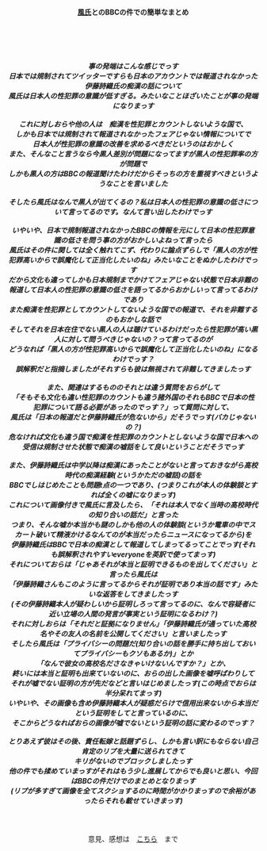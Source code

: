 <CENTER>
<BR>
<BR>
<BR><H4><a href="https://twitter.com/atarashikutsuku">風氏</a>とのBBCの件での簡単なまとめ</H4><BR><BR>
<BR><H5>事の発端はこんな感じでっす
<BR>日本では規制されてツイッターですらも日本のアカウントでは報道されなかった伊藤詩織氏の痴漢の話について
<BR>風氏は日本人の性犯罪の意識が低すぎる。みたいなことほざいたことが事の発端になりまっす<BR>
<BR>これに対しおらや他の人は　痴漢を性犯罪とカウントしないような国で、
<BR>しかも日本では規制されて報道されなかったフェアじゃない情報についてで
<BR>日本人が性犯罪の意識の改善を求めるべきだというのはおかしく
<BR>また、そんなこと言うなら今黒人差別が問題になってますが黒人の性犯罪率の方が問題で
<BR>しかも黒人の方はBBCの報道聞けたわけだからそっちの方を重視すべきというようなことを言いました
<BR>
<BR>そしたら風氏はなんで黒人が出てくるの？私は日本人の性犯罪の意識の低さについて言ってるのです。なんて言い出したわけでっす
<BR>
<BR>いやいや、日本で規制報道されなかったBBCの情報を元にして日本の性犯罪意識の低さを問う事の方がおかしいよねって言ったら
<BR>風氏はその件に関しては全く触れてこず、代わりに論点ずらしで「黒人の方が性犯罪高いからで誤魔化して正当化したいのね」みたいなことをぬかしたわけでっす
<BR>だから文化も違ってしかも日本規制までかけてフェアじゃない状態で日本非難の報道して日本人の性犯罪の意識の低さを語ってるからおかしいって言ってるわけであり
<BR>また痴漢を性犯罪としてカウントしてないような国での報道で、それを非難するのもおかしな話で
<BR>そしてそれを日本在住でない黒人の人は聴けているわけだったら性犯罪が高い黒人に対して問うべきじゃないの？って言ってるのが
<BR>どうなれば「黒人の方が性犯罪高いからで誤魔化して正当化したいのね」になるわけでっす？
<BR>誤解釈だと指摘しましたがそれすらも彼は無視されて非難してきましたっす
<BR>
<BR>また、関連はするもののそれとは違う質問をおらがして
<BR>「そもそも文化も違い性犯罪のカウントも違う諸外国のそれもBBCで日本の性犯罪について語る必要があったのでっす？」って質問に対して、
<BR>風氏は「日本の報道だと伊藤詩織氏が危ないから」だそうでっす(バカじゃないの？)
<BR>危なければ文化も違う国で痴漢を性犯罪のカウントとしないような国で日本への受信は規制させた状態で痴漢の嘘話をして良いということだそうでっす
<BR>
<BR>また、伊藤詩織氏は中学以降は痴漢にあったことがないと言っておきながら高校時代の痴漢経験(というかただの嘘話)の話を
<BR>BBCでしはじめたことも問題t点の一つであり、(つまりこれが本人の体験談とすれば全くの嘘になりまっす)
<BR>これについて画像付きで風氏に言及したら、「それは本人でなく当時の高校時代の知り合いの話だ」と言った
<BR>つまり、そんな嘘か本当かも謎のしかも他の人の体験談(というか電車の中でスカート破いて精液かけるなんてのが本当だったらニュースになってるから)を
<BR>伊藤詩織氏はBBCで日本の痴漢として報道してしまってるってことでっす(それも誤解釈されやすいeveryoneを英訳で使ってまっす)
<BR>それについておらは「じゃあそれが本当と証明できるものを出してください」と言ったら風氏は
<BR>「伊藤詩織さんもこのように言ってるからそれが証明であり本当の話です」みたいな返答をしてきましたっす
<BR>(その伊藤詩織本人が疑わしいから証明しろって言ってるのに、なんで容疑者に近い立場の人間の発言が事実という証明になるわけ？)
<BR>それに対しおらは「それだと証拠になりません」「伊藤詩織氏が通っていた高校名やその友人の名前を公開してください」と言いましたっす
<BR>そしたら風氏は「プライバシーの問題だ(知り合いの話を勝手に持ち出しておいてプライバシーもクソもあるか)」とか
<BR>「なんで彼女の高校名ださなきゃいけないんですか？」とか、
<BR>終いには本当と証明も出来ていないのに、おらの出した画像を嘘呼ばわりして
<BR>それが嘘でない証明の方が先だなどと言いはじめましたっす(この時点でおらは半分呆れてまっす)
<BR>いやいや、その画像も含め伊藤詩織本人が疑惑だらけで信用出来ないから本当だという証明をしてと言っているのに、
<BR>そこからどうなればおらの画像が嘘でないという証明の話に変わるのでっす？
<BR>
<BR>とりあえず彼はその後、責任転嫁と話題ずらし、しかも言い訳にもならない自己肯定のリプを大量に送られてきて
<BR>キリがないのでブロックしましたっす
<BR>他の件でも揉めていまっすがそれはもう少し進展してからでも良いと思い、今回はBBCの件だけでのまとめとなりまっす
<BR>(リプが多すぎて画像を全てスクショするのに時間がかかりまっすので余裕があったらそれも載せていきまっす)
<BR></H5>
<BR><BR>意見、感想は　<a href="https://www2.x-feeder.info/gomibae10008/">こちら</a>　まで
